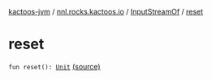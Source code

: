 [kactoos-jvm](../../index.md) / [nnl.rocks.kactoos.io](../index.md) / [InputStreamOf](index.md) / [reset](.)

# reset

`fun reset(): `[`Unit`](https://kotlinlang.org/api/latest/jvm/stdlib/kotlin/-unit/index.html) [(source)](https://github.com/neonailol/kactoos/blob/master/kactoos-jvm/src/main/kotlin/nnl/rocks/kactoos/io/InputStreamOf.kt#L205)